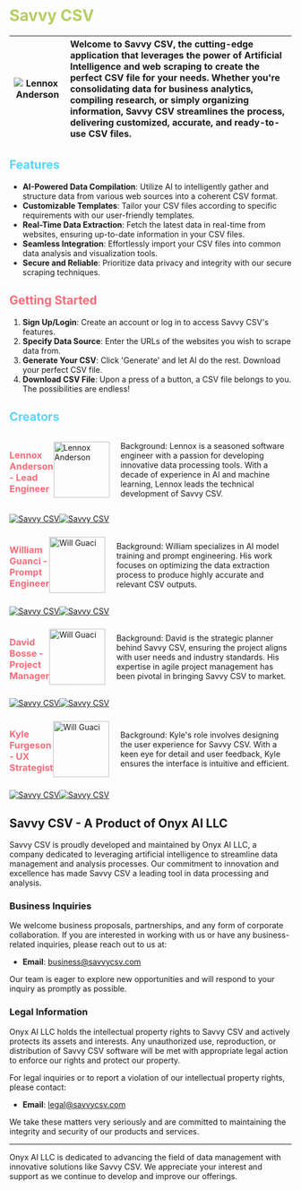 # <span style="color: #b5ce61;">Savvy CSV</span>

| ![Lennox Anderson](https://savvycsv.com/images/savvyHomepage.png) | Welcome to Savvy CSV, the cutting-edge application that leverages the power of Artificial Intelligence and web scraping to create the perfect CSV file for your needs. Whether you're consolidating data for business analytics, compiling research, or simply organizing information, Savvy CSV streamlines the process, delivering customized, accurate, and ready-to-use CSV files. |
|:---:|:---|



## <span style="color: #57d6ff;">Features</span>

- **AI-Powered Data Compilation**: Utilize AI to intelligently gather and structure data from various web sources into a coherent CSV format.
- **Customizable Templates**: Tailor your CSV files according to specific requirements with our user-friendly templates.
- **Real-Time Data Extraction**: Fetch the latest data in real-time from websites, ensuring up-to-date information in your CSV files.
- **Seamless Integration**: Effortlessly import your CSV files into common data analysis and visualization tools.
- **Secure and Reliable**: Prioritize data privacy and integrity with our secure scraping techniques.

## <span style="color: #FE6B78;">Getting Started</span>

1. **Sign Up/Login**: Create an account or log in to access Savvy CSV's features.
2. **Specify Data Source**: Enter the URLs of the websites you wish to scrape data from.
3. **Generate Your CSV**: Click 'Generate' and let AI do the rest. Download your perfect CSV file.
4. **Download CSV File**: Upon a press of a button, a CSV file belongs to you. The possibilities are endless!


## <span style="color: #57d6ff;">Creators</span>

<div style="display: flex; align-items: center;">
  <h3><span style="color: #FE6B78;">Lennox Anderson - Lead Engineer</span></h3>
  <img src="http://savvycsv.com/images/Lennox.jpg" width="100" height="100" alt="Lennox Anderson" style="margin-right: 20px;"> 
  <div>
    <p>Background: Lennox is a seasoned software engineer with a passion for developing innovative data processing tools. With a decade of experience in AI and machine learning, Lennox leads the technical development of Savvy CSV.</p>
  </div>
</div>

[![Savvy CSV](https://img.shields.io/badge/LinkedIn-0077B5?style=for-the-badge&logo=linkedin&logoColor=white)](https://www.linkedin.com/in/lennoxanderson/)[![Savvy CSV](https://img.shields.io/badge/Gmail-D14836?style=for-the-badge&logo=gmail&logoColor=white)](https://github.com/sindresorhus/awesome#readme)


<div style="display: flex; align-items: center;">
  <h3><span style="color: #FE6B78;">William Guanci - Prompt Engineer</span></h3>
  <img src="http://savvycsv.com/images/Will.jpg" width="100" height="100" alt="Will Guaci" style="margin-right: 20px;"> 
  <div>
    <p>Background: William specializes in AI model training and prompt engineering. His work focuses on optimizing the data extraction process to produce highly accurate and relevant CSV outputs.</p>
  </div>
</div>

[![Savvy CSV](https://img.shields.io/badge/LinkedIn-0077B5?style=for-the-badge&logo=linkedin&logoColor=white)](https://www.linkedin.com/in/william-guanci/)[![Savvy CSV](https://img.shields.io/badge/Gmail-D14836?style=for-the-badge&logo=gmail&logoColor=white)](https://github.com/sindresorhus/awesome#readme)


<div style="display: flex; align-items: center;">
  <h3><span style="color: #FE6B78;">David Bosse - Project Manager</span></h3>
  <img src="http://savvycsv.com/images/David.jpg" width="100" height="100" alt="Will Guaci" style="margin-right: 20px;"> 
  <div>
    <p>Background: David is the strategic planner behind Savvy CSV, ensuring the project aligns with user needs and industry standards. His expertise in agile project management has been pivotal in bringing Savvy CSV to market.</p>
  </div>
</div>

[![Savvy CSV](https://img.shields.io/badge/LinkedIn-0077B5?style=for-the-badge&logo=linkedin&logoColor=white)](https://www.linkedin.com/in/david-bosse/)[![Savvy CSV](https://img.shields.io/badge/Gmail-D14836?style=for-the-badge&logo=gmail&logoColor=white)](https://github.com/sindresorhus/awesome#readme)


<div style="display: flex; align-items: center;">
  <h3><span style="color: #FE6B78;">Kyle Furgeson - UX Strategist</span></h3>
  <img src="http://savvycsv.com/images/Kyle.jpg" width="100" height="100" alt="Will Guaci" style="margin-right: 20px;"> 
  <div>
    <p>Background: Kyle's role involves designing the user experience for Savvy CSV. With a keen eye for detail and user feedback, Kyle ensures the interface is intuitive and efficient.</p>
  </div>
</div>


[![Savvy CSV](https://img.shields.io/badge/LinkedIn-0077B5?style=for-the-badge&logo=linkedin&logoColor=white)](https://www.linkedin.com/in/kferguson4594/)[![Savvy CSV](https://img.shields.io/badge/Gmail-D14836?style=for-the-badge&logo=gmail&logoColor=white)](https://github.com/sindresorhus/awesome#readme)

## Savvy CSV - A Product of Onyx AI LLC

Savvy CSV is proudly developed and maintained by Onyx AI LLC, a company dedicated to leveraging artificial intelligence to streamline data management and analysis processes. Our commitment to innovation and excellence has made Savvy CSV a leading tool in data processing and analysis.

### Business Inquiries

We welcome business proposals, partnerships, and any form of corporate collaboration. If you are interested in working with us or have any business-related inquiries, please reach out to us at:

- **Email**: business@savvycsv.com

Our team is eager to explore new opportunities and will respond to your inquiry as promptly as possible.

### Legal Information

Onyx AI LLC holds the intellectual property rights to Savvy CSV and actively protects its assets and interests. Any unauthorized use, reproduction, or distribution of Savvy CSV software will be met with appropriate legal action to enforce our rights and protect our property.

For legal inquiries or to report a violation of our intellectual property rights, please contact:

- **Email**: legal@savvycsv.com

We take these matters very seriously and are committed to maintaining the integrity and security of our products and services.

---

Onyx AI LLC is dedicated to advancing the field of data management with innovative solutions like Savvy CSV. We appreciate your interest and support as we continue to develop and improve our offerings.
